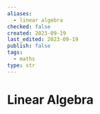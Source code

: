 ```yaml
---
aliases:
  - linear algebra
checked: false
created: 2023-09-19
last_edited: 2023-09-19
publish: false
tags:
  - maths
type: str
---
```

# Linear Algebra
